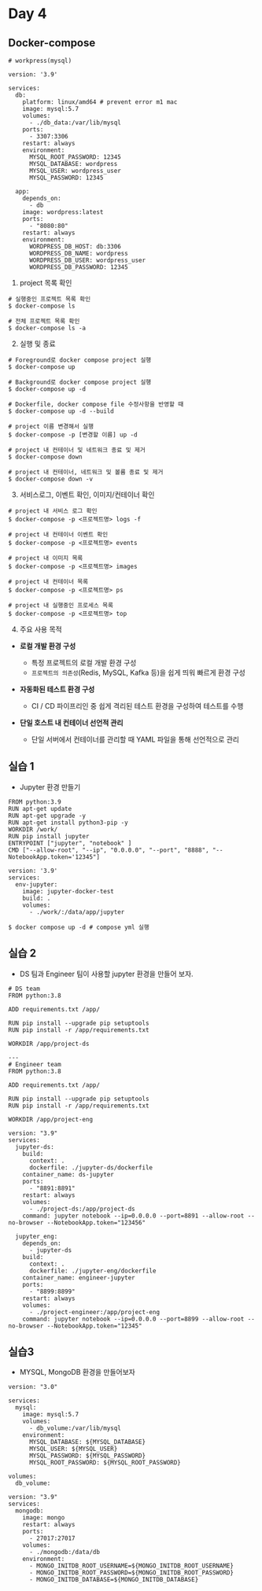 # Day 4

## Docker-compose

``` docker
# workpress(mysql)

version: '3.9'

services:
  db:
    platform: linux/amd64 # prevent error m1 mac
    image: mysql:5.7
    volumes:
      - ./db_data:/var/lib/mysql
    ports:
      - 3307:3306
    restart: always
    environment:
      MYSQL_ROOT_PASSWORD: 12345
      MYSQL_DATABASE: wordpress
      MYSQL_USER: wordpress_user
      MYSQL_PASSWORD: 12345

  app:
    depends_on:
      - db
    image: wordpress:latest
    ports:
      - "8080:80"
    restart: always
    environment:
      WORDPRESS_DB_HOST: db:3306
      WORDPRESS_DB_NAME: wordpress
      WORDPRESS_DB_USER: wordpress_user
      WORDPRESS_DB_PASSWORD: 12345
```


1. project 목록 확인
``` Shell
# 실행중인 프로젝트 목록 확인
$ docker-compose ls

# 전체 프로젝트 목록 확인
$ docker-compose ls -a
```

2. 실행 및 종료

``` Shell
# Foreground로 docker compose project 실행
$ docker-compose up

# Background로 docker compose project 실행
$ docker-compose up -d

# Dockerfile, docker compose file 수정사항을 반영할 때
$ docker-compose up -d --build

# project 이름 변경해서 실행
$ docker-compose -p [변경할 이름] up -d

# project 내 컨테이너 및 네트워크 종료 및 제거
$ docker-compose down

# project 내 컨테이너, 네트워크 및 볼륨 종료 및 제거
$ docker-compose down -v
```

3. 서비스로그, 이벤트 확인, 이미지/컨테이너 확인
``` Shell
# project 내 서비스 로그 확인
$ docker-compose -p <프로젝트명> logs -f

# project 내 컨테이너 이벤트 확인
$ docker-compose -p <프로젝트명> events

# project 내 이미지 목록
$ docker-compose -p <프로젝트명> images

# project 내 컨테이너 목록
$ docker-compose -p <프로젝트명> ps

# project 내 실행중인 프로세스 목록
$ docker-compose -p <프로젝트명> top
```

4. 주요 사용 목적

- **로컬 개발 환경 구성**
    - 특정 프로젝트의 로컬 개발 환경 구성 
    - `프로젝트의 의존성`(Redis, MySQL, Kafka 등)을 쉽게 띄워 빠르게 환경 구성

- **자동화된 테스트 환경 구성**
    - CI / CD 파이프리인 중 쉽게 격리된 테스트 환경을 구성하여 테스트를 수행
    
- **단일 호스트 내 컨테이너 선언적 관리**
    - 단일 서버에서 컨테이너를 관리할 때 YAML 파일을 통해 선언적으로 관리

## 실습 1
  - Jupyter 환경 만들기

``` docker
FROM python:3.9
RUN apt-get update
RUN apt-get upgrade -y
RUN apt-get install python3-pip -y
WORKDIR /work/
RUN pip install jupyter
ENTRYPOINT ["jupyter", "notebook" ]
CMD ["--allow-root", "--ip", "0.0.0.0", "--port", "8888", "--NotebookApp.token='12345"]
```
``` docker
version: '3.9'
services:
  env-jupyter:
    image: jupyter-docker-test 
    build: .
    volumes: 
      - ./work/:/data/app/jupyter
```
``` Shell
$ docker compose up -d # compose yml 실행
```

## 실습 2
  - DS 팀과 Engineer 팀이 사용할 jupyter 환경을 만들어 보자.

``` docker
# DS team
FROM python:3.8

ADD requirements.txt /app/

RUN pip install --upgrade pip setuptools 
RUN pip install -r /app/requirements.txt

WORKDIR /app/project-ds

--- 
# Engineer team
FROM python:3.8

ADD requirements.txt /app/

RUN pip install --upgrade pip setuptools 
RUN pip install -r /app/requirements.txt

WORKDIR /app/project-eng
```
``` docker
version: "3.9"
services:
  jupyter-ds:
    build:
      context: .
      dockerfile: ./jupyter-ds/dockerfile
    container_name: ds-jupyter
    ports:
      - "8891:8891"
    restart: always
    volumes:
      - ./project-ds:/app/project-ds
    command: jupyter notebook --ip=0.0.0.0 --port=8891 --allow-root --no-browser --NotebookApp.token="123456"

  jupyter_eng:
    depends_on:
      - jupyter-ds
    build:
      context: .
      dockerfile: ./jupyter-eng/dockerfile
    container_name: engineer-jupyter
    ports:
      - "8899:8899"
    restart: always
    volumes:
      - ./project-engineer:/app/project-eng
    command: jupyter notebook --ip=0.0.0.0 --port=8899 --allow-root --no-browser --NotebookApp.token="12345"
```


## 실습3
  - MYSQL, MongoDB 환경을 만들어보자

``` docker
version: "3.0"

services:
  mysql:
    image: mysql:5.7
    volumes:
      - db_volume:/var/lib/mysql
    environment:
      MYSQL_DATABASE: ${MYSQL_DATABASE}
      MYSQL_USER: ${MYSQL_USER}
      MYSQL_PASSWORD: ${MYSQL_PASSWORD}
      MYSQL_ROOT_PASSWORD: ${MYSQL_ROOT_PASSWORD}

volumes:
  db_volume:
```
``` docker
version: "3.9"
services:
  mongodb:
    image: mongo
    restart: always
    ports:
      - 27017:27017
    volumes:
      - ./mongodb:/data/db
    environment:
      - MONGO_INITDB_ROOT_USERNAME=${MONGO_INITDB_ROOT_USERNAME}
      - MONGO_INITDB_ROOT_PASSWORD=${MONGO_INITDB_ROOT_PASSWORD}
      - MONGO_INITDB_DATABASE=${MONGO_INITDB_DATABASE}
```
